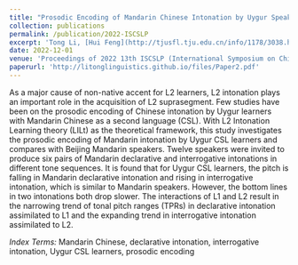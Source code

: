 ```yaml
---
title: "Prosodic Encoding of Mandarin Chinese Intonation by Uygur Speakers in Declarative and Interrogative Sentences"
collection: publications
permalink: /publication/2022-ISCSLP
excerpt: 'Tong Li, [Hui Feng](http://tjusfl.tju.edu.cn/info/1178/3038.htm) & Yuan Jia.'
date: 2022-12-01
venue: 'Proceedings of 2022 13th ISCSLP (International Symposium on Chinese Spoken Language Processing)'
paperurl: 'http://litonglinguistics.github.io/files/Paper2.pdf'
---
```


As a major cause of non-native accent for L2 learners, L2 intonation plays an important role in the acquisition of L2 suprasegment. Few studies have been on the prosodic encoding of Chinese intonation by Uygur learners with Mandarin Chinese as a second language (CSL). With L2 Intonation Learning theory (LILt) as the theoretical framework, this study investigates the prosodic encoding of Mandarin intonation by Uygur CSL learners and compares with Beijing Mandarin speakers. Twelve speakers were invited to produce six pairs of Mandarin declarative and interrogative intonations in different tone sequences. It is found that for Uygur CSL learners, the pitch is falling in Mandarin declarative intonation and rising in interrogative intonation, which is similar to Mandarin speakers. However, the bottom lines in two intonations both drop slower. The interactions of L1 and L2 result in the narrowing trend of tonal pitch ranges (TPRs) in declarative intonation assimilated to L1 and the expanding trend in interrogative intonation assimilated to L2.

*Index Terms:* Mandarin Chinese, declarative intonation, interrogative intonation, Uygur CSL learners, prosodic encoding
